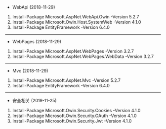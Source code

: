 - WebApi (2018-11-29)
1. Install-Package Microsoft.AspNet.WebApi.Owin -Version 5.2.7
2. Install-Package Microsoft.Owin.Host.SystemWeb -Version 4.1.0
3. Install-Package EntityFramework -Version 6.4.0

------------

- WebPages (2018-11-29)
1. Install-Package Microsoft.AspNet.WebPages -Version 3.2.7
2. Install-Package Microsoft.AspNet.WebPages.WebData -Version 3.2.7

------------

- Mvc (2018-11-29)
1. Install-Package Microsoft.AspNet.Mvc -Version 5.2.7
2. Install-Package EntityFramework -Version 6.4.0

------------

- 安全相关 (2019-11-25)
1. Install-Package Microsoft.Owin.Security.Cookies -Version 4.1.0
2. Install-Package Microsoft.Owin.Security.OAuth -Version 4.1.0
3. Install-Package Microsoft.Owin.Security.Jwt -Version 4.1.0	
